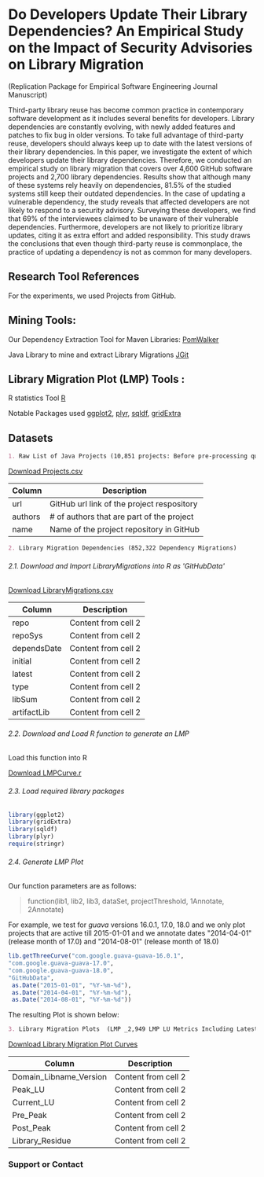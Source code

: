 # Do Developers Update Their Library Dependencies? An Empirical Study on the Impact of Security Advisories on Library Migration

(Replication Package for Empirical Software Engineering Journal Manuscript)

Third-party library reuse has become common practice in contemporary software development as it includes several benefits for developers.
Library dependencies are constantly evolving, with newly added features and patches to fix bug in older versions.
To take full advantage of third-party reuse, developers should always keep up to date with the latest versions of their library dependencies.
In this paper, we investigate the extent of which developers update their library dependencies.
Therefore, we conducted an empirical study on library migration that covers over 4,600 GitHub software projects and 2,700 library dependencies.
Results show that although many of these systems rely heavily on dependencies, 81.5% of the studied systems still keep their outdated dependencies.
In the case of updating a vulnerable dependency, the study reveals that affected developers are not likely to respond to a security advisory.
Surveying these developers, we find that 69% of the interviewees claimed to be unaware of their vulnerable dependencies.
Furthermore, developers are not likely to prioritize library updates, citing it as extra effort and added responsibility.
This study draws the conclusions that even though third-party reuse is commonplace, the practice of updating a dependency is not as common for many developers.

## Research Tool References

For the experiments, we used Projects from GitHub.

## Mining Tools:

Our Dependency Extraction Tool for Maven Libraries: [PomWalker](https://github.com/raux/PomWalker)

Java Library to mine and extract Library Migrations
[JGit](http://www.eclipse.org/jgit/)


## Library Migration Plot (LMP) Tools :

R statistics Tool [R](https://www.r-project.org/)

Notable Packages used [ggplot2](http://ggplot2.org/), [plyr](https://cran.r-project.org/web/packages/plyr/index.html),
[sqldf](https://cran.r-project.org/web/packages/sqldf/),
[gridExtra](https://cran.r-project.org/web/packages/gridExtra/gridExtra.pdf)

## Datasets

```markdown
1. Raw List of Java Projects (10,851 projects: Before pre-processing quality check)
```
[Download Projects.csv](http://ggplot2.org/)

Column | Description
------------ | -------------
url | GitHub url link of the project respository
authors | # of authors that are part of the project
name | Name of the project repository in GitHub

```markdown
2. Library Migration Dependencies (852,322 Dependency Migrations)
```
###### 2.1. Download and Import LibraryMigrations into R as 'GitHubData'

[Download LibraryMigrations.csv](http://ggplot2.org/)

Column | Description
------------ | -------------
repo | Content from cell 2
repoSys | Content from cell 2
dependsDate | Content from cell 2
initial | Content from cell 2
latest | Content from cell 2
type | Content from cell 2
libSum| Content from cell 2
artifactLib | Content from cell 2

###### 2.2. Download and Load R function to generate an LMP

Load this function into R

[Download LMPCurve.r](http://ggplot2.org/)


###### 2.3. Load required library packages

```R
library(ggplot2)
library(gridExtra)
library(sqldf)
library(plyr)
require(stringr)
```
###### 2.4. Generate LMP Plot

Our function parameters are as follows:

> function(lib1, lib2, lib3, dataSet, projectThreshold, 1Annotate, 2Annotate)

For example, we test for _guava_ versions 16.0.1, 17.0, 18.0 and we only plot projects that are active till 2015-01-01 and we annotate dates "2014-04-01" (release month of 17.0) and "2014-08-01" (release month of 18.0)

```R
lib.getThreeCurve("com.google.guava-guava-16.0.1",
"com.google.guava-guava-17.0",
"com.google.guava-guava-18.0",
"GitHubData",
 as.Date("2015-01-01", "%Y-%m-%d"),
 as.Date("2014-04-01", "%Y-%m-%d"),
 as.Date("2014-08-01", "%Y-%m-%d"))
```
The resulting Plot is shown below:


```markdown
3. Library Migration Plots  (LMP _2,949 LMP LU Metrics Including Latest Versions_)
```
[Download Library Migration Plot Curves](http://ggplot2.org/)

Column | Description
------------ | -------------
Domain_Libname_Version | Content from cell 2
Peak_LU | Content from cell 2
Current_LU | Content from cell 2
Pre_Peak| Content from cell 2
Post_Peak | Content from cell 2
Library_Residue | Content from cell 2

### Support or Contact

